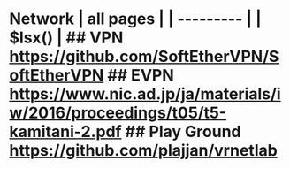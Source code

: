 # Network | all pages | | --------- | | $lsx() | ## VPN <https://github.com/SoftEtherVPN/SoftEtherVPN> ## EVPN <https://www.nic.ad.jp/ja/materials/iw/2016/proceedings/t05/t5-kamitani-2.pdf> ## Play Ground <https://github.com/plajjan/vrnetlab>
